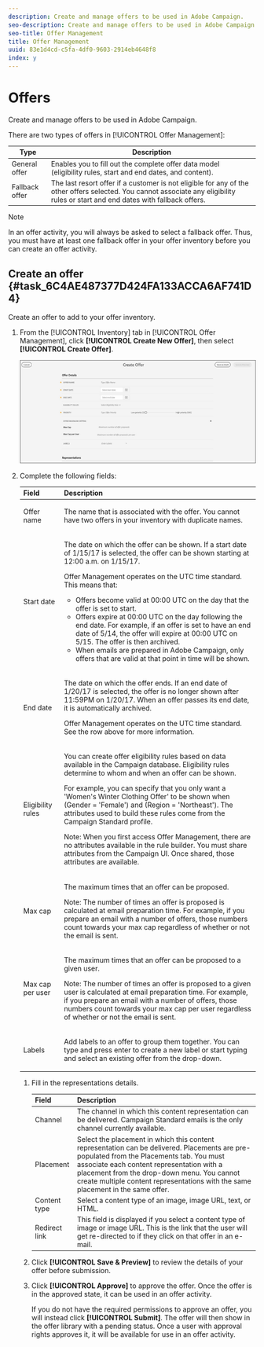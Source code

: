 ```yaml
---
description: Create and manage offers to be used in Adobe Campaign.
seo-description: Create and manage offers to be used in Adobe Campaign.
seo-title: Offer Management
title: Offer Management
uuid: 83e1d4cd-c5fa-4df0-9603-2914eb4648f8
index: y
---
```


# Offers

Create and manage offers to be used in Adobe Campaign.

There are two types of offers in [!UICONTROL Offer Management]: 

|  Type  | Description  |
|---|---|
|  General offer |Enables you to fill out the complete offer data model (eligibility rules, start and end dates, and content).  |
|  Fallback offer |The last resort offer if a customer is not eligible for any of the other offers selected. You cannot associate any eligibility rules or start and end dates with fallback offers.  |

>[!NOTE]
>
>In an offer activity, you will always be asked to select a fallback offer. Thus, you must have at least one fallback offer in your offer inventory before you can create an offer activity.

## Create an offer {#task_6C4AE487377D424FA133ACCA6AF741D4}

Create an offer to add to your offer inventory.

1. From the [!UICONTROL Inventory] tab in [!UICONTROL Offer Management], click **[!UICONTROL Create New Offer]**, then select **[!UICONTROL Create Offer]**.

   ![](assets/create-offerx.png)

1. Complete the following fields:

    <table id="table_60A4001CE9F34422ACB59FB62C9CBDCD"> 
 <thead> 
  <tr> 
   <th colname="col1" class="entry"> Field </th> 
   <th colname="col2" class="entry"> Description </th> 
  </tr>
 </thead>
 <tbody> 
  <tr> 
   <td colname="col1"> <p>Offer name </p> </td> 
   <td colname="col2"> <p>The name that is associated with the offer. You cannot have two offers in your inventory with duplicate names. </p> </td> 
  </tr> 
  <tr> 
   <td colname="col1"> <p>Start date </p> </td> 
   <td colname="col2"> <p>The date on which the offer can be shown. If a start date of 1/15/17 is selected, the offer can be shown starting at 12:00 a.m. on 1/15/17. </p> <p>Offer Management operates on the UTC time standard. This means that: </p> <p> 
     <ul id="ul_A9D49B4405F34E6DA8FB52A13437F799"> 
      <li id="li_9490D092B235479A981FC2D5DD0B17B4">Offers become valid at 00:00 UTC on the day that the offer is set to start. </li> 
      <li id="li_C28BB1FEB9E1495593826403CF5F67A9">Offers expire at 00:00 UTC on the day following the end date. For example, if an offer is set to have an end date of 5/14, the offer will expire at 00:00 UTC on 5/15. The offer is then archived. </li> 
      <li id="li_D3F7DCD1BF75410A8F4F5BC468B667AB">When emails are prepared in Adobe Campaign, only offers that are valid at that point in time will be shown. </li> 
     </ul> </p> </td> 
  </tr> 
  <tr> 
   <td colname="col1"> <p>End date </p> </td> 
   <td colname="col2"> <p>The date on which the offer ends. If an end date of 1/20/17 is selected, the offer is no longer shown after 11:59PM on 1/20/17. When an offer passes its end date, it is automatically archived. </p> <p>Offer Management operates on the UTC time standard. See the row above for more information. </p> </td> 
  </tr> 
  <tr> 
   <td colname="col1"> <p>Eligibility rules </p> </td> 
   <td colname="col2"> <p>You can create offer eligibility rules based on data available in the <span class="keyword"> Campaign</span> database. Eligibility rules determine to whom and when an offer can be shown. </p> <p>For example, you can specify that you only want a 'Women's Winter Clothing Offer' to be shown when (Gender = 'Female') and (Region = 'Northeast'). The attributes used to build these rules come from the Campaign Standard profile. </p> <p> <p>Note:  When you first access Offer Management, there are no attributes available in the rule builder. You must share attributes from the Campaign UI. Once shared, those attributes are available. </p> </p> </td> 
  </tr> 
  <tr> 
   <td colname="col1"> <p>Max cap </p> </td> 
   <td colname="col2"> <p>The maximum times that an offer can be proposed. </p> <p> <p>Note:  The number of times an offer is proposed is calculated at email preparation time. For example, if you prepare an email with a number of offers, those numbers count towards your max cap regardless of whether or not the email is sent. </p> </p> </td> 
  </tr> 
  <tr> 
   <td colname="col1"> <p>Max cap per user </p> </td> 
   <td colname="col2"> <p>The maximum times that an offer can be proposed to a given user. </p> <p> <p>Note:  The number of times an offer is proposed to a given user is calculated at email preparation time. For example, if you prepare an email with a number of offers, those numbers count towards your max cap per user regardless of whether or not the email is sent. </p> </p> </td> 
  </tr> 
  <tr> 
   <td colname="col1"> <p>Labels </p> </td> 
   <td colname="col2"> <p>Add labels to an offer to group them together. You can type and press enter to create a new label or start typing and select an existing offer from the drop-down. </p> </td> 
  </tr> 
 </tbody> 
</table>

1. Fill in the representations details.

   |  Field  | Description  |
   |---|---|
   |  Channel  | The channel in which this content representation can be delivered. Campaign Standard emails is the only channel currently available.  |
   |  Placement  | Select the placement in which this content representation can be delivered. Placements are pre-populated from the Placements tab. You must associate each content representation with a placement from the drop-down menu. You cannot create multiple content representations with the same placement in the same offer.  |
   |  Content type  | Select a content type of an image, image URL, text, or HTML.  |
   |  Redirect link  | This field is displayed if you select a content type of image or image URL. This is the link that the user will get re-directed to if they click on that offer in an e-mail.  |

1. Click **[!UICONTROL Save & Preview]** to review the details of your offer before submission.
1. Click **[!UICONTROL Approve]** to approve the offer. Once the offer is in the approved state, it can be used in an offer activity.

   If you do not have the required permissions to approve an offer, you will instead click **[!UICONTROL Submit]**. The offer will then show in the offer library with a pending status. Once a user with approval rights approves it, it will be available for use in an offer activity.
